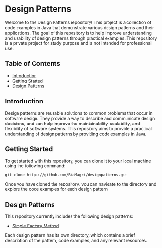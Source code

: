# Design Patterns

Welcome to the Design Patterns repository! This project is a collection of code examples in Java that demonstrate various design patterns and their applications. The goal of this repository is to help improve understanding and usability of design patterns through practical examples.
This repository is a private project for study purpose and is not intended for professional use.

## Table of Contents

- [Introduction](#introduction)
- [Getting Started](#getting-started)
- [Design Patterns](#design-patterns)

## Introduction

Design patterns are reusable solutions to common problems that occur in software design. They provide a way to describe and communicate design decisions, and can help improve the maintainability, scalability, and flexibility of software systems. This repository aims to provide a practical understanding of design patterns by providing code examples in Java.

## Getting Started

To get started with this repository, you can clone it to your local machine using the following command:

```
git clone https://github.com/BiaMagri/designpatterns.git
```

Once you have cloned the repository, you can navigate to the directory and explore the code examples for each design pattern.

## Design Patterns

This repository currently includes the following design patterns:

- [Simple Factory Method](https://github.com/BiaMagri/designpatterns/tree/master/src/main/java/com/java/simplefactory)

Each design pattern has its own directory, which contains a brief description of the pattern, code examples, and any relevant resources.




